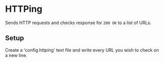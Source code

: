 # HTTPing
Sends HTTP requests and checks response for `200 OK` to a list of URLs.

## Setup
Create a 'config.httping' text file and write every URL you wish to check on a new line. 